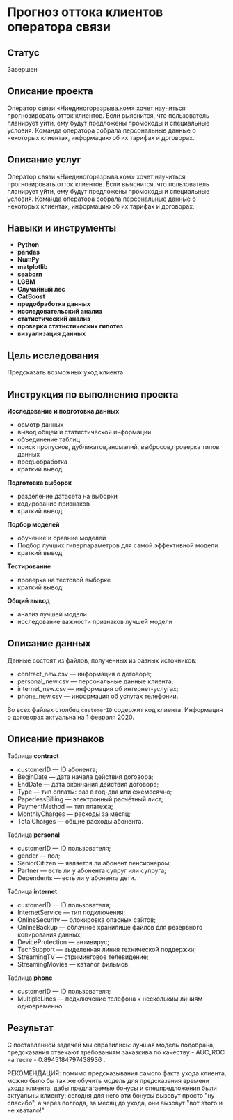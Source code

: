 # Прогноз оттока клиентов оператора связи

## Статус
Завершен

## Описание проекта

Оператор связи «Ниединогоразрыва.ком» хочет научиться прогнозировать отток клиентов. Если выяснится, что пользователь планирует уйти, ему будут предложены промокоды и специальные условия. Команда оператора собрала персональные данные о некоторых клиентах, информацию об их тарифах и договорах.

## Описание услуг

Оператор связи «Ниединогоразрыва.ком» хочет научиться прогнозировать отток клиентов. Если выяснится, что пользователь планирует уйти, ему будут предложены промокоды и специальные условия. Команда оператора собрала персональные данные о некоторых клиентах, информацию об их тарифах и договорах.

## Навыки и инструменты

- **Python**
- **pandas**
- **NumPy**
- **matplotlib**
- **seaborn**
- **LGBM**
- **Случайный лес**
- **CatBoost**
- **предобработка данных**
- **исследовательский анализ**
- **статистический анализ**
- **проверка статистических гипотез**
- **визуализация данных**

## Цель исследования

Предсказать возможных уход клиента

## Инструкция по выполнению проекта

**Исследование и подготовка данных**

- осмотр данных
- вывод общей и статистической информации
- объединение таблиц
- поиск пропусков, дубликатов,аномалий, выбросов,проверка типов данных
- предъобработка
- краткий вывод

**Подготовка выборок**

- разделение датасета на выборки
- кодирование признаков
- краткий вывод

**Подбор моделей**

- обучение и сравние моделей
- Подбор лучших гиперпараметров для самой эффективной модели
- краткий вывод

**Тестирование**

- проверка на тестовой выборке
- краткий вывод

**Общий вывод**

- анализ лучшей модели
- исследование важности признаков лучшей модели

## Описание данных

Данные состоят из файлов, полученных из разных источников:
- contract_new.csv — информация о договоре;
- personal_new.csv — персональные данные клиента;
- internet_new.csv — информация об интернет-услугах;
- phone_new.csv — информация об услугах телефонии.

Во всех файлах столбец `customerID` содержит код клиента.
Информация о договорах актуальна на 1 февраля 2020.

## Описание признаков

Таблица **contract**

- customerID — ID абонента;
- BeginDate — дата начала действия договора;
- EndDate — дата окончания действия договора;
- Type — тип оплаты: раз в год-два или ежемесячно;
- PaperlessBilling — электронный расчётный лист;
- PaymentMethod — тип платежа;
- MonthlyCharges — расходы за месяц;
- TotalCharges — общие расходы абонента.


Таблица **personal**

- customerID — ID пользователя;
- gender — пол;
- SeniorCitizen — является ли абонент пенсионером;
- Partner — есть ли у абонента супруг или супруга;
- Dependents — есть ли у абонента дети.


Таблица **internet**

- customerID — ID пользователя;
- InternetService — тип подключения;
- OnlineSecurity — блокировка опасных сайтов;
- OnlineBackup — облачное хранилище файлов для резервного копирования данных;
- DeviceProtection — антивирус;
- TechSupport — выделенная линия технической поддержки;
- StreamingTV — стриминговое телевидение;
- StreamingMovies — каталог фильмов.


Таблица **phone**

- customerID — ID пользователя;
- MultipleLines — подключение телефона к нескольким линиям одновременно.

## Результат 

С поставленной задачей мы справились: лучшая модель подобрана, предсказания отвечают требованиям заказкива по качеству - AUC_ROC на тесте - 0.8945184797438936 .

РЕКОМЕНДАЦИЯ: помимо предсказывания самого факта ухода клиента, можно было бы так же обучить модель для предсказания времени ухода клиента, дабы предлагаемые бонусы и спецпредложения были актуальны клиенту: сегодня для него эти бонусы вызовут просто "ну спасибо", а через полгода, за месяц до ухода, они вызовут "вот этого и не хватало!"
